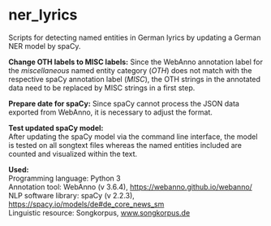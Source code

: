 # ner_lyrics
Scripts for detecting named entities in German lyrics by updating a German NER model by spaCy.

__Change OTH labels to MISC labels:__ 
Since the WebAnno annotation label for the _miscellaneous_ named entity category (_OTH_) does not match with the respective spaCy annotation label (_MISC_), the OTH strings in the annotated data need to be replaced by MISC strings in a first step.

__Prepare date for spaCy:__
Since spaCy cannot process the JSON data exported from WebAnno, it is necessary to adjust the format.

__Test updated spaCy model:__
<br>After updating the spaCy model via the command line interface, the model is tested on all songtext files whereas the named entities included are counted and visualized within the text.</br>


__Used:__
<br>Programming language: Python 3</br>
Annotation tool: WebAnno (v 3.6.4), https://webanno.github.io/webanno/
<br>NLP software library: spaCy (v 2.2.3), https://spacy.io/models/de#de_core_news_sm</br>
Linguistic resource: Songkorpus, www.songkorpus.de
